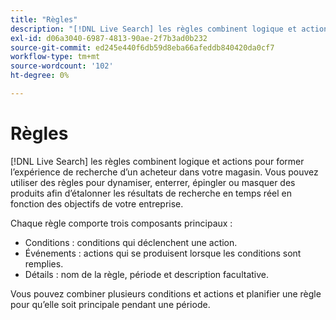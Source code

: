 ```yaml
---
title: "Règles"
description: "[!DNL Live Search] les règles combinent logique et actions pour façonner l’expérience d’achat."
exl-id: d06a3040-6987-4813-90ae-2f7b3ad0b232
source-git-commit: ed245e440f6db59d8eba66afeddb840420da0cf7
workflow-type: tm+mt
source-wordcount: '102'
ht-degree: 0%

---
```


# Règles

[!DNL Live Search] les règles combinent logique et actions pour former l’expérience de recherche d’un acheteur dans votre magasin. Vous pouvez utiliser des règles pour dynamiser, enterrer, épingler ou masquer des produits afin d’étalonner les résultats de recherche en temps réel en fonction des objectifs de votre entreprise.

Chaque règle comporte trois composants principaux :

* Conditions : conditions qui déclenchent une action.
* Événements : actions qui se produisent lorsque les conditions sont remplies.
* Détails : nom de la règle, période et description facultative.

Vous pouvez combiner plusieurs conditions et actions et planifier une règle pour qu’elle soit principale pendant une période.
